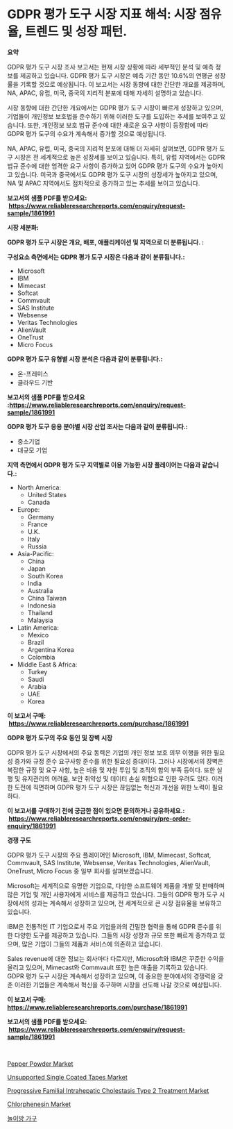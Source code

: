 <p><h1>GDPR 평가 도구 시장 지표 해석: 시장 점유율, 트렌드 및 성장 패턴.</h1></p><p><strong>요약</strong></p>
<p><p>GDPR 평가 도구 시장 조사 보고서는 현재 시장 상황에 따라 세부적인 분석 및 예측 정보를 제공하고 있습니다. GDPR 평가 도구 시장은 예측 기간 동안 10.6%의 연평균 성장률을 기록할 것으로 예상됩니다. 이 보고서는 시장 동향에 대한 간단한 개요를 제공하며, NA, APAC, 유럽, 미국, 중국의 지리적 분포에 대해 자세히 설명하고 있습니다.</p><p>시장 동향에 대한 간단한 개요에서는 GDPR 평가 도구 시장이 빠르게 성장하고 있으며, 기업들이 개인정보 보호법을 준수하기 위해 이러한 도구를 도입하는 추세를 보여주고 있습니다. 또한, 개인정보 보호 법규 준수에 대한 새로운 요구 사항이 등장함에 따라 GDPR 평가 도구의 수요가 계속해서 증가할 것으로 예상됩니다.</p><p>NA, APAC, 유럽, 미국, 중국의 지리적 분포에 대해 더 자세히 살펴보면, GDPR 평가 도구 시장은 전 세계적으로 높은 성장세를 보이고 있습니다. 특히, 유럽 지역에서는 GDPR 법규 준수에 대한 엄격한 요구 사항이 증가하고 있어 GDPR 평가 도구의 수요가 높아지고 있습니다. 미국과 중국에서도 GDPR 평가 도구 시장의 성장세가 높아지고 있으며, NA 및 APAC 지역에서도 점차적으로 증가하고 있는 추세를 보이고 있습니다.</p></p>
<p><strong>보고서의 샘플 PDF를 받으세요: &nbsp;<a href="https://www.reliableresearchreports.com/enquiry/request-sample/1861991">https://www.reliableresearchreports.com/enquiry/request-sample/1861991</a></strong></p>
<p><strong>시장 세분화:</strong></p>
<p><strong> GDPR 평가 도구 시장은 개요, 배포, 애플리케이션 및 지역으로 더 분류됩니다. :</strong></p>
<p><strong>구성요소 측면에서는 GDPR 평가 도구 시장은 다음과 같이 분류됩니다.:</strong></p>
<p><ul><li>Microsoft</li><li>IBM</li><li>Mimecast</li><li>Softcat</li><li>Commvault</li><li>SAS Institute</li><li>Websense</li><li>Veritas Technologies</li><li>AlienVault</li><li>OneTrust</li><li>Micro Focus</li></ul></p>
<p><strong> GDPR 평가 도구 유형별 시장 분석은 다음과 같이 분류됩니다.:</strong></p>
<p><ul><li>온-프레미스</li><li>클라우드 기반</li></ul></p>
<p><strong>보고서의 샘플 PDF를 받으세요 :<a href="https://www.reliableresearchreports.com/enquiry/request-sample/1861991">https://www.reliableresearchreports.com/enquiry/request-sample/1861991</a></strong></p>
<p><strong> GDPR 평가 도구 응용 분야별 시장 산업 조사는 다음과 같이 분류됩니다.:</strong></p>
<p><ul><li>중소기업</li><li>대규모 기업</li></ul></p>
<p><strong>지역 측면에서 GDPR 평가 도구 지역별로 이용 가능한 시장 플레이어는 다음과 같습니다.:</strong></p>
<p><ul>
    <li>
        North America:
        <ul>
            <li>United States</li>
            <li>Canada</li>
        </ul>
    </li>
    <li>
        Europe:
        <ul>
            <li>Germany</li>
            <li>France</li>
            <li>U.K.</li>
            <li>Italy</li>
            <li>Russia</li>
        </ul>
    </li>
    <li>
        Asia-Pacific:
        <ul>
            <li>China</li>
            <li>Japan</li>
            <li>South Korea</li>
            <li>India</li>
            <li>Australia</li>
            <li>China Taiwan</li>
            <li>Indonesia</li>
            <li>Thailand</li>
            <li>Malaysia</li>
        </ul>
    </li>
    <li>
        Latin America:
        <ul>
            <li>Mexico</li>
            <li>Brazil</li>
            <li>Argentina Korea</li>
            <li>Colombia</li>
        </ul>
    </li>
    <li>
        Middle East & Africa:
        <ul>
            <li>Turkey</li>
            <li>Saudi</li>
            <li>Arabia</li>
            <li>UAE</li>
            <li>Korea</li>
        </ul>
    </li>
    </ul></p>
<p><strong>이 보고서 구매: &nbsp;<a href="https://www.reliableresearchreports.com/purchase/1861991">https://www.reliableresearchreports.com/purchase/1861991</a></strong></p>
<p><strong>GDPR 평가 도구의 주요 동인 및 장벽 시장</strong></p>
<p><p>GDPR 평가 도구 시장에서의 주요 동력은 기업의 개인 정보 보호 의무 이행을 위한 필요성 증가와 규정 준수 요구사항 준수를 위한 필요성 증대이다. 그러나 시장에서의 장벽은 복잡한 규정 및 요구 사항, 높은 비용 및 자원 투입 및 조직의 합의 부족 등이다. 또한 실행 및 유지관리의 어려움, 보안 취약성 및 데이터 손실 위험으로 인한 우려도 있다. 이러한 도전에 직면하며 GDPR 평가 도구 시장은 끊임없는 혁신과 개선을 위한 노력이 필요하다.</p></p>
<p><strong>이 보고서를 구매하기 전에 궁금한 점이 있으면 문의하거나 공유하세요.: &nbsp;<a href="https://www.reliableresearchreports.com/enquiry/pre-order-enquiry/1861991">https://www.reliableresearchreports.com/enquiry/pre-order-enquiry/1861991</a></strong></p>
<p><strong>경쟁 구도</strong></p>
<p><p>GDPR 평가 도구 시장의 주요 플레이어인 Microsoft, IBM, Mimecast, Softcat, Commvault, SAS Institute, Websense, Veritas Technologies, AlienVault, OneTrust, Micro Focus 중 일부 회사를 살펴보겠습니다.</p><p>Microsoft는 세계적으로 유명한 기업으로, 다양한 소프트웨어 제품을 개발 및 판매하며 많은 기업 및 개인 사용자에게 서비스를 제공하고 있습니다. 그들의 GDPR 평가 도구 시장에서의 성과는 계속해서 성장하고 있으며, 전 세계적으로 큰 시장 점유율을 보유하고 있습니다.</p><p>IBM은 전통적인 IT 기업으로서 주요 기업들과의 긴밀한 협력을 통해 GDPR 준수를 위한 다양한 도구를 제공하고 있습니다. 그들의 시장 성장과 규모 또한 빠르게 증가하고 있으며, 많은 기업이 그들의 제품과 서비스에 의존하고 있습니다.</p><p>Sales revenue에 대한 정보는 회사마다 다르지만, Microsoft와 IBM은 꾸준한 수익을 올리고 있으며, Mimecast와 Commvault 또한 높은 매출을 기록하고 있습니다. GDPR 평가 도구 시장은 계속해서 성장하고 있으며, 이 중요한 분야에서의 경쟁력을 갖춘 이러한 기업들은 계속해서 혁신을 추구하며 시장을 선도해 나갈 것으로 예상됩니다.</p></p>
<p><strong>이 보고서 구매: &nbsp; <a href="https://www.reliableresearchreports.com/purchase/1861991">https://www.reliableresearchreports.com/purchase/1861991</a></strong></p>
<p><strong>보고서의 샘플 PDF를 받으세요: &nbsp;<a href="https://www.reliableresearchreports.com/enquiry/request-sample/1861991">https://www.reliableresearchreports.com/enquiry/request-sample/1861991</a></strong><strong></strong></p>
<p>&nbsp;</p>
<p><p><a href="https://view.publitas.com/reportprime-1/pepper-powder-market-with-the-goal-of-estimating-the-market-size-and-future-growth-potential-of-various-market-segments-based-on-component-applications-end-user-and-region/">Pepper Powder Market</a></p><p><a href="https://cat-emmental-94b.notion.site/Unsupported-Single-Coated-Tapes-Market-Dynamics-2024-2031-Also-about-Its-Market-Trends-Projections-df0f4d28bb1b4f03b2134e7de216b8c5">Unsupported Single Coated Tapes Market</a></p><p><a href="https://issuu.com/reportprime-2/docs/progressive-familial-intrahepatic-cholestasis-type">Progressive Familial Intrahepatic Cholestasis Type 2 Treatment Market</a></p><p><a href="https://github.com/joannesouthgate/Market-Research-Report-List-2/blob/main/chlorphenesin-market.md">Chlorphenesin Market</a></p><p><a href="https://github.com/vss5505pa7z1p/Market-Research-Report-List-1/blob/main/3207719191613.md">놀이방 가구</a></p></p>